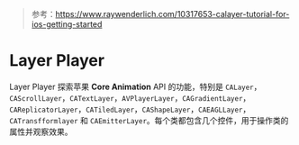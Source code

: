 > 参考：<https://www.raywenderlich.com/10317653-calayer-tutorial-for-ios-getting-started>

# Layer Player

Layer Player 探索苹果 **Core Animation** API 的功能，特别是 `CALayer`，`CAScrollLayer`，`CATextLayer`，`AVPlayerLayer`，`CAGradientLayer`，`CAReplicatorLayer`，`CATiledLayer`，`CAShapeLayer`，`CAEAGLLayer`，`CATransfformlayer` 和 `CAEmitterLayer`。每个类都包含几个控件，用于操作类的属性并观察效果。

